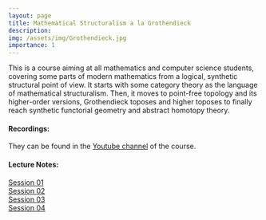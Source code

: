 ```yaml
---
layout: page
title: Mathematical Structuralism a la Grothendieck
description:
img: /assets/img/Grothendieck.jpg
importance: 1
---
```


This is a course aiming at all mathematics and computer science students, covering some parts of modern mathematics from a logical, synthetic structural point of view. It starts with some category theory as the language of mathematical structuralism. Then, it moves to point-free topology and its higher-order versions, Grothendieck toposes and higher toposes to finally reach synthetic functorial geometry and abstract homotopy theory.

#### Recordings:

They can be found in the [Youtube channel](https://www.youtube.com/channel/UCSHENrh8wDNs92j23JspaCQ?view_as=subscriber) of the course.

#### Lecture Notes:

[Session 01]()  
[Session 02](/assets/pdf/02.pdf)     
[Session 03](/assets/pdf/03.pdf)      
[Session 04](/assets/pdf/04.pdf) 
 
